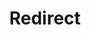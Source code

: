 ﻿---
layout: src/layouts/Redirect.astro
title: Redirect
redirect: https://octopus.com/docs/projects/variables/variable-templates
pubDate:  2023-01-01
navSearch: false
navSitemap: false
navMenu: false
---
